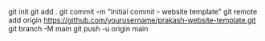git init
git add .
git commit -m "Initial commit - website template"
git remote add origin https://github.com/yourusername/prakash-website-template.git
git branch -M main
git push -u origin main
